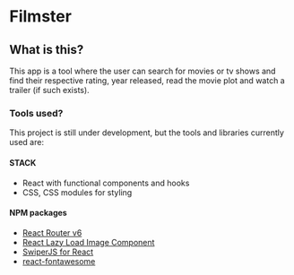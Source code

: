 # Filmster

## What is this?

This app is a tool where the user can search for movies or tv shows and find their respective rating, year released, read the movie plot and watch a trailer (if such exists).

### Tools used?

This project is still under development, but the tools and libraries currently used are:

#### STACK

- React with functional components and hooks
- CSS, CSS modules for styling

#### NPM packages

- [React Router v6](https://reactrouter.com/docs/en/v6/getting-started/overview)
- [React Lazy Load Image Component](https://www.npmjs.com/package/react-lazy-load-image-component)
- [SwiperJS for React](https://swiperjs.com/)
- [react-fontawesome](https://www.npmjs.com/package/@fortawesome/react-fontawesome)

